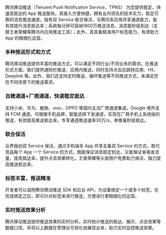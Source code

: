腾讯移动推送（Tencent Push Notification Service，TPNS） 为您提供稳定、快速高抵达的 App 推送服务。其接入方便快捷，拥有业内领先的技术实力，稳定可靠的消息推送通道，独有双 Service 联合保活，与腾讯系应用共享通道能力，能有效提升消息抵达率；系统每分钟可容纳1800万推送消息，消息能秒级到达（支撑王者荣耀等腾讯内应用推送工具）；此外，其具备精准用户标签能力，有效助力 App 的精细化运营。 



### 多种推送形式和方式
腾讯移动推送提供丰富的推送方式，可以满足不同行业/不同业务的需求。在推送形式方面，我们提供通知栏推送、应用内推送，同时支持点击后跳转应用、H5、Deeplink 等。此外，我们还支持定时推送、循环推送等不同推送方式，来满足您在不同场景下的推送需求。

### 自建通道+厂商通道，快速稳定抵达
支持小米、华为、魅族、vivo、OPPO 等国内主流厂商通道集成，Google 境外支持 FCM 通道。可根据手机品牌，智能选择下发通道，实现在厂商手机上系统级的推送，有效提高推送抵达率。专享通道推送速率30万/s，单推毫秒级抵达。

### 联合保活
业界独创双 Service 保活，通过手机端多 App 共享主备双 Service 的方式，取代竞品每个 App 一个 Service 的方式，既能保证消息稳定到达，又能保证省电省流量，提高抵达率，提升点击效果转化。王者荣耀等头部用户免费助力保活，强力提高推送抵达率。

### 标签丰富，推送精准
开发者可以调用腾讯移动推送 SDK 和后台 API，为设备绑定一个或多个标签。在完成绑定之后，即可针对标签来进行推送，方便进行更精细化的运营。

### 实时推送效果分析
腾讯移动推送提供推送效果的实时分析。实时统计推送的抵达、展示、点击效果等数据口径，并将以上数据在管理台可视化地展现出来，助力实时监控推送效果。




